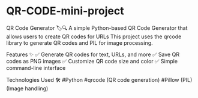 # QR-CODE-mini-project
QR Code Generator 🏷️🔍
A simple Python-based QR Code Generator that allows users to create QR codes for  URLs This project uses the qrcode library to generate QR codes and PIL for image processing.

Features ✨
✅ Generate QR codes for text, URLs, and more
✅ Save QR codes as PNG images
✅ Customize QR code size and color
✅ Simple command-line interface

Technologies Used 🛠️
#Python
#qrcode (QR code generation)
#Pillow (PIL) (Image handling)
